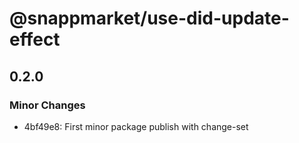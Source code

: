 # @snappmarket/use-did-update-effect

## 0.2.0
### Minor Changes

- 4bf49e8: First minor package publish with change-set

